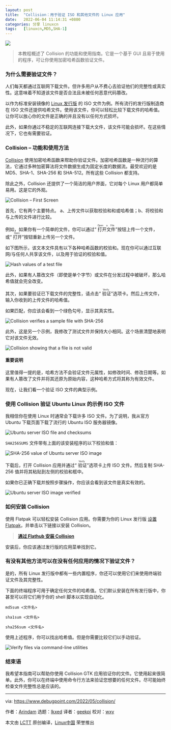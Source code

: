 ```yaml
---
layout: post
title:	"Collision：用于验证 ISO 和其他文件的 Linux 应用"
date:	2022-06-04 11:14:31 +0800 
categories:	分享 linuxcn 
tags:	[linuxcn,MD5,SHA-1]
---
```



![](/Asserts/Images/album/202206/04/111427jzkwsocv4oug3vso.jpg)



> 
> 本教程概述了 Collision 的功能和使用指南。它是一个基于 GUI 且易于使用的程序，可让你使用加密哈希函数验证文件。
> 
> 
> 


### 为什么需要验证文件？


人们每天都通过互联网下载文件。但许多用户从不费心去验证他们的完整性或真实性。这意味着不知道该文件是否合法且未被任何恶意代码篡改。


以作为标准安装镜像的 [Linux 发行版](https://www.debugpoint.com/category/distributions) 的 ISO 文件为例。所有流行的发行版制造商在 ISO 文件还提供哈希文件。使用该文件，你可以轻松比较下载文件的哈希值。让你可以放心你的文件是正确的并且没有以任何方式损坏。


此外，如果你通过不稳定的互联网连接下载大文件，该文件可能会损坏。在这些情况下，它也有需要验证。


### Collision – 功能和使用方法


[Collision](https://collision.geopjr.dev/) 使用加密哈希函数来帮助你验证文件。加密哈希函数是一种流行的算法，它通过多种加密算法将文件数据生成为固定长度的数据流。最受欢迎的是 MD5、SHA-1、SHA-256 和 SHA-512。所有这些 Collision 都支持。


除此之外，Collision 还提供了一个简洁的用户界面，它对每个 Linux 用户都简单易用。这是它的外观。


![Collision – First Screen](/Asserts/Images/album/202206/04/111431wncha0rh0a2lnar8.jpg)


首先，它有两个主要特点。 a、上传文件以获取校验和和或哈希值；b、将校验和与上传的文件进行比较。


例如，如果你有一个简单的文件，你可以通过“<ruby> 打开文件 <rt>  Open a File </rt></ruby>”按钮上传一个文件，或“<ruby> 打开 <rt>  Open </rt></ruby>”按钮重新上传另一个文件。


如下图所示，该文本文件具有以下各种哈希函数的校验和。现在你可以通过互联网/与任何人共享该文件，以及用于验证的校验和值。


![Hash values of a test file](/Asserts/Images/album/202206/04/111432xyyh47dxi6l7nxw6.jpg)


此外，如果有人篡改文件（即使是单个字节）或文件在分发过程中被破坏，那么哈希值就会完全改变。


其次，如果要验证已下载文件的完整性，请点击“<ruby> 验证 <rt>  Verify </rt></ruby>”选项卡。然后上传文件，输入你收到的上传文件的哈希值。


如果匹配，你应该会看到一个绿色勾号，显示其真实性。


![Collision verifies a sample file with SHA-256](/Asserts/Images/album/202206/04/111432oc7kdl8v00k8d6gc.jpg)


此外，这是另一个示例，我修改了测试文件并保持大小相同。这个场景清楚地表明它对该文件无效。


![Collision showing that a file is not valid](/Asserts/Images/album/202206/04/111432qlylynyee55yebd0.jpg)


#### 重要说明


这里值得一提的是，哈希方法不会验证文件元属性，如修改时间、修改日期等。如果有人篡改了文件并将其还原为原始内容，这种哈希方式将其称为有效文件。


现在，让我们看一个验证 ISO 文件的典型示例。


### 使用 Collision 验证 Ubuntu Linux 的示例 ISO 文件


我相信你在使用 Linux 时通常会下载许多 ISO 文件。为了说明，我从官方 Ubuntu 下载页面下载了流行的 Ubuntu ISO 服务器镜像。


![Ubuntu server ISO file and checksums](/Asserts/Images/album/202206/04/111432h44x1i88d1d1fncd.jpg)


`SHA256SUMS` 文件带有上面的该安装程序的以下校验和值：


![SHA-256 value of Ubuntu server ISO image](/Asserts/Images/album/202206/04/111432e99z8yvpnromyzcv.jpg)


下载后，打开 Collision 应用并通过“<ruby> 验证 <rt>  Verify </rt></ruby>”选项卡上传 ISO 文件。然后复制 SHA-256 值并将其粘贴到左侧的校验和框中。


如果你已正确下载并按照步骤操作，你应该会看到该文件是真实有效的。


![Ubuntu server ISO image verified](/Asserts/Images/album/202206/04/111432c8xl1j61xyjlyxlk.jpg)


### 如何安装 Collision


使用 Flatpak 可以轻松安装 Collision 应用。你需要为你的 Linux 发行版 [设置 Flatpak](https://flatpak.org/setup/)，并单击以下链接以安装 Collision。



> 
> **[通过 Flathub 安装 Collision](https://dl.flathub.org/repo/appstream/dev.geopjr.Collision.flatpakref)**
> 
> 
> 


安装后，你应该通过发行版的应用菜单找到它。


### 有没有其他方法可以在没有任何应用的情况下验证文件？


是的，所有 Linux 发行版中都有一些内置程序，你还可以使用它们来使用终端验证文件及其完整性。


下面的终端程序可用于确定任何文件的哈希值。它们默认安装在所有发行版中，你甚至可以将它们用于你的 shell 脚本以实现自动化。



```
md5sum <文件名>

```


```
sha1sum <文件名>

```


```
sha256sum <文件名>

```

使用上述程序，你可以找出哈希值。但是你需要比较它们以手动验证。


![Verify files via command-line utilities](/Asserts/Images/album/202206/04/111433z1kz8mzi0ge888ji.jpg)


### 结束语


我希望本指南可以帮助你使用 Collision GTK 应用验证你的文件。它使用起来很简单。此外，你可以在终端中使用命令行方法来验证您想要的任何文件。尽可能始终检查文件完整性总是应该的。




---


via: <https://www.debugpoint.com/2022/05/collision/>


作者：[Arindam](https://www.debugpoint.com/author/admin1/) 选题：[lkxed](https://github.com/lkxed) 译者：[geekpi](https://github.com/geekpi) 校对：[wxy](https://github.com/wxy)


本文由 [LCTT](https://github.com/LCTT/TranslateProject) 原创编译，[Linux中国](https://linux.cn/) 荣誉推出

